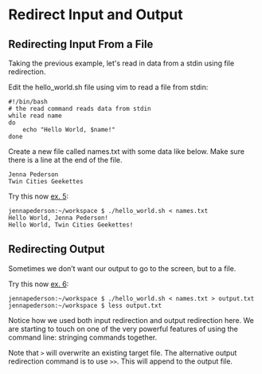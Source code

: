 # Redirect Input and Output

## Redirecting Input From a File

Taking the previous example, let's read in data from a stdin using file redirection.

Edit the hello_world.sh file using vim to read a file from stdin:
```
#!/bin/bash
# the read command reads data from stdin
while read name
do
    echo "Hello World, $name!"
done
```

Create a new file called names.txt with some data like below. Make sure there is a line at the end of the file.
```
Jenna Pederson
Twin Cities Geekettes
```

Try this now [ex. 5](example5):
```
jennapederson:~/workspace $ ./hello_world.sh < names.txt
Hello World, Jenna Pederson!
Hello World, Twin Cities Geekettes!
```

## Redirecting Output

Sometimes we don’t want our output to go to the screen, but to a file.

Try this now [ex. 6](example6):
```
jennapederson:~/workspace $ ./hello_world.sh < names.txt > output.txt
jennapederson:~/workspace $ less output.txt
```

Notice how we used both input redirection and output redirection here. We are starting to touch on one of the very powerful features of using the command line: stringing commands together.

Note that `>` will overwrite an existing target file. The alternative output redirection command is to use `>>`. This will append to the output file.
